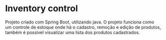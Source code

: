 # Inventory control
 Projeto criado com Spring Boot, utilizando java. O projeto funciona como um controle de estoque onde há o cadastro, remoção e edição de produtos, também é possível visualizar uma lista dos produtos cadastrados.
